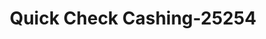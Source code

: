 ---
f_zip-code: 49770
f_state-code: MI
title: Quick Check Cashing-25254
f_phone: 231-439-5577
f_city-only: Petoskey
f_address: 610 W Sheridan Street Petoskey
f_location-unique-id: '25254'
slug: quick-check-cashing-25254
updated-on: '2024-05-30T13:46:58.046Z'
created-on: '2024-05-30T13:36:59.803Z'
published-on: '2024-05-30T13:54:32.469Z'
f_city-state: cms/city/petoskey-mi.md
f_company: cms/company/quick-check-cashing.md
f_state: cms/state/michigan.md
layout: '[payday-loan].html'
tags: payday-loan
---